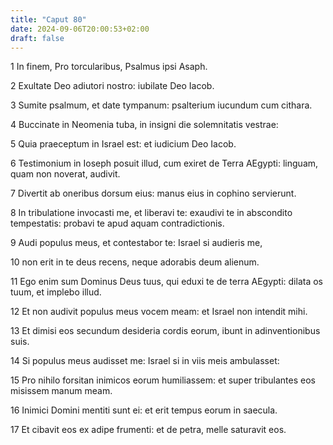 ```yaml
---
title: "Caput 80"
date: 2024-09-06T20:00:53+02:00
draft: false
---
```



1 In finem, Pro torcularibus, Psalmus ipsi Asaph.

2 Exultate Deo adiutori nostro: iubilate Deo Iacob.

3 Sumite psalmum, et date tympanum: psalterium iucundum cum cithara.

4 Buccinate in Neomenia tuba, in insigni die solemnitatis vestrae:

5 Quia praeceptum in Israel est: et iudicium Deo Iacob.

6 Testimonium in Ioseph posuit illud, cum exiret de Terra AEgypti: linguam, quam non noverat, audivit.

7 Divertit ab oneribus dorsum eius: manus eius in cophino servierunt.

8 In tribulatione invocasti me, et liberavi te: exaudivi te in abscondito tempestatis: probavi te apud aquam contradictionis.

9 Audi populus meus, et contestabor te: Israel si audieris me,

10 non erit in te deus recens, neque adorabis deum alienum.

11 Ego enim sum Dominus Deus tuus, qui eduxi te de terra AEgypti: dilata os tuum, et implebo illud.

12 Et non audivit populus meus vocem meam: et Israel non intendit mihi.

13 Et dimisi eos secundum desideria cordis eorum, ibunt in adinventionibus suis.

14 Si populus meus audisset me: Israel si in viis meis ambulasset:

15 Pro nihilo forsitan inimicos eorum humiliassem: et super tribulantes eos misissem manum meam.

16 Inimici Domini mentiti sunt ei: et erit tempus eorum in saecula.

17 Et cibavit eos ex adipe frumenti: et de petra, melle saturavit eos.

